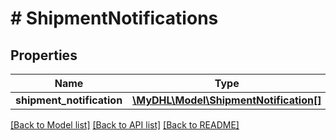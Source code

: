 # # ShipmentNotifications

## Properties

Name | Type | Description | Notes
------------ | ------------- | ------------- | -------------
**shipment_notification** | [**\MyDHL\Model\ShipmentNotification[]**](ShipmentNotification.md) |  | 

[[Back to Model list]](../../README.md#documentation-for-models) [[Back to API list]](../../README.md#documentation-for-api-endpoints) [[Back to README]](../../README.md)


